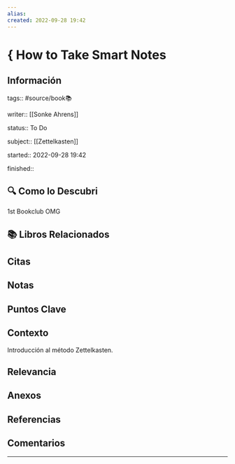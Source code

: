```yaml
---
alias: 
created: 2022-09-28 19:42
---
```

# { How to Take Smart Notes
## Información
tags:: #source/book📚 

writer:: [[Sonke Ahrens]]

status:: To Do

subject:: [[Zettelkasten]]

started:: 2022-09-28 19:42

finished::

## 🔍 Como lo Descubri
1st Bookclub OMG

## 📚 Libros Relacionados

## Citas

## Notas

## Puntos Clave

## Contexto
Introducción al método Zettelkasten.

## Relevancia

## Anexos

## Referencias

## Comentarios
___

